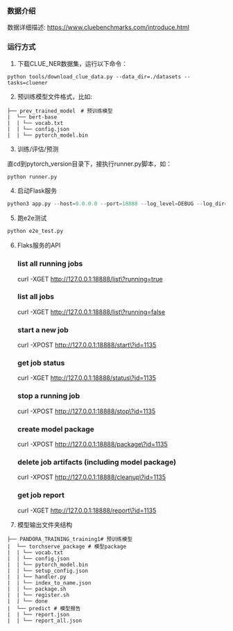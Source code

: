 ### 数据介绍

数据详细描述: https://www.cluebenchmarks.com/introduce.html

### 运行方式
1. 下载CLUE_NER数据集，运行以下命令：
```shell
python tools/download_clue_data.py --data_dir=./datasets --tasks=cluener
```
2. 预训练模型文件格式，比如:
```text
├── prev_trained_model　# 预训练模型
|  └── bert-base
|  | └── vocab.txt
|  | └── config.json
|  | └── pytorch_model.bin
```
3. 训练/评估/预测

直cd到pytorch_version目录下，接执行runner.py脚本，如：
```python
python runner.py
```
4. 启动Flask服务
```python
python3 app.py --host=0.0.0.0 --port=18888 --log_level=DEBUG --log_dir=$HOME/workspace/pandora_outputs --output_dir=$HOME/workspace/pandora_outputs --data_dir=$HOME/workspace/resource/datasets --cache_dir=$HOME/.cache/torch/transformers
```

5. 跑e2e测试
```python
python e2e_test.py
```

6. Flaks服务的API
    ### list all running jobs
    curl -XGET http://127.0.0.1:18888/list\?running=true
    ### list all jobs
    curl -XGET http://127.0.0.1:18888/list\?running=false
    ### start a new job
    curl -XPOST http://127.0.0.1:18888/start\?id=1135
    ### get job status
    curl -XGET http://127.0.0.1:18888/status\?id=1135
    ### stop a running job
    curl -XPOST http://127.0.0.1:18888/stop\?id=1135
    ### create model package
    curl -XPOST http://127.0.0.1:18888/package\?id=1135
    ### delete job artifacts (including model package)
    curl -XPOST http://127.0.0.1:18888/cleanup\?id=1135
    ### get job report
    curl -XGET http://127.0.0.1:18888/report\?id=1135

7. 模型输出文件夹结构
```text
├── PANDORA_TRAINING_training1# 预训练模型
|  └── torchserve_package # 模型package
|  | └── vocab.txt
|  | └── config.json
|  | └── pytorch_model.bin
|  | └── setup_config.json
|  | └── handler.py
|  | └── index_to_name.json
|  | └── package.sh
|  | └── register.sh
|  | └── done
|  └── predict # 模型报告
|  | └── report.json
|  | └── report_all.json
```
